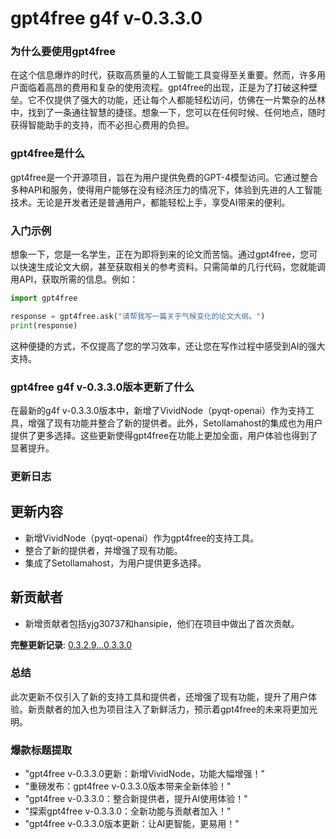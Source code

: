 # gpt4free g4f v-0.3.3.0
### 为什么要使用gpt4free

在这个信息爆炸的时代，获取高质量的人工智能工具变得至关重要。然而，许多用户面临着高昂的费用和复杂的使用流程。gpt4free的出现，正是为了打破这种壁垒。它不仅提供了强大的功能，还让每个人都能轻松访问，仿佛在一片繁杂的丛林中，找到了一条通往智慧的捷径。想象一下，您可以在任何时候、任何地点，随时获得智能助手的支持，而不必担心费用的负担。

### gpt4free是什么

gpt4free是一个开源项目，旨在为用户提供免费的GPT-4模型访问。它通过整合多种API和服务，使得用户能够在没有经济压力的情况下，体验到先进的人工智能技术。无论是开发者还是普通用户，都能轻松上手，享受AI带来的便利。

### 入门示例

想象一下，您是一名学生，正在为即将到来的论文而苦恼。通过gpt4free，您可以快速生成论文大纲，甚至获取相关的参考资料。只需简单的几行代码，您就能调用API，获取所需的信息。例如：

```python
import gpt4free

response = gpt4free.ask("请帮我写一篇关于气候变化的论文大纲。")
print(response)
```

这种便捷的方式，不仅提高了您的学习效率，还让您在写作过程中感受到AI的强大支持。

### gpt4free g4f v-0.3.3.0版本更新了什么

在最新的g4f v-0.3.3.0版本中，新增了VividNode（pyqt-openai）作为支持工具，增强了现有功能并整合了新的提供者。此外，Setollamahost的集成也为用户提供了更多选择。这些更新使得gpt4free在功能上更加全面，用户体验也得到了显著提升。

### 更新日志

## 更新内容
- 新增VividNode（pyqt-openai）作为gpt4free的支持工具。
- 整合了新的提供者，并增强了现有功能。
- 集成了Setollamahost，为用户提供更多选择。

## 新贡献者
- 新增贡献者包括yjg30737和hansipie，他们在项目中做出了首次贡献。

**完整更新记录**: [0.3.2.9...0.3.3.0](https://github.com/xtekky/gpt4free/compare/0.3.2.9...0.3.3.0)

### 总结

此次更新不仅引入了新的支持工具和提供者，还增强了现有功能，提升了用户体验。新贡献者的加入也为项目注入了新鲜活力，预示着gpt4free的未来将更加光明。

### 爆款标题提取

- "gpt4free v-0.3.3.0更新：新增VividNode，功能大幅增强！"
- "重磅发布：gpt4free v-0.3.3.0版本带来全新体验！"
- "gpt4free v-0.3.3.0：整合新提供者，提升AI使用体验！"
- "探索gpt4free v-0.3.3.0：全新功能与贡献者加入！"
- "gpt4free v-0.3.3.0版本更新：让AI更智能，更易用！"